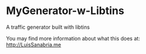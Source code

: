 # MyGenerator-w-Libtins
A traffic generator built with libtins

You may find more information about what this does at: http://LuisSanabria.me
